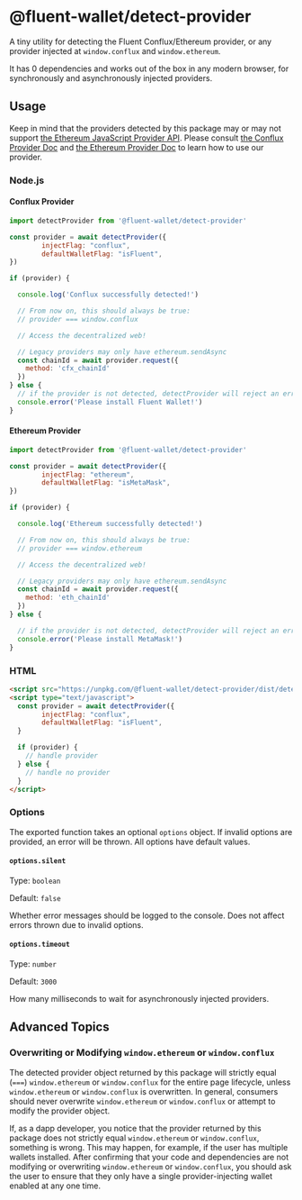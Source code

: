 # @fluent-wallet/detect-provider

A tiny utility for detecting the Fluent Conflux/Ethereum provider, or any provider injected at `window.conflux` and `window.ethereum`. 

It has 0 dependencies and works out of the box in any modern browser, for synchronously and asynchronously injected providers.

## Usage

Keep in mind that the providers detected by this package may or may not support [the Ethereum JavaScript Provider API](https://eips.ethereum.org/EIPS/eip-1193).
Please consult [the Conflux Provider Doc](https://fluentwallet.com/conflux/reference/provider-api) and [the Ethereum Provider Doc](https://fluentwallet.com/espace/reference/provider-api) to learn how to use our provider.

### Node.js
#### Conflux Provider
```javascript
import detectProvider from '@fluent-wallet/detect-provider'

const provider = await detectProvider({
        injectFlag: "conflux",
        defaultWalletFlag: "isFluent",
})

if (provider) {

  console.log('Conflux successfully detected!')

  // From now on, this should always be true:
  // provider === window.conflux

  // Access the decentralized web!

  // Legacy providers may only have ethereum.sendAsync
  const chainId = await provider.request({
    method: 'cfx_chainId'
  })
} else {
  // if the provider is not detected, detectProvider will reject an error
  console.error('Please install Fluent Wallet!')
}
```
#### Ethereum Provider
```javascript
import detectProvider from '@fluent-wallet/detect-provider'

const provider = await detectProvider({
        injectFlag: "ethereum",
        defaultWalletFlag: "isMetaMask",
})

if (provider) {

  console.log('Ethereum successfully detected!')

  // From now on, this should always be true:
  // provider === window.ethereum

  // Access the decentralized web!

  // Legacy providers may only have ethereum.sendAsync
  const chainId = await provider.request({
    method: 'eth_chainId'
  })
} else {

  // if the provider is not detected, detectProvider will reject an error
  console.error('Please install MetaMask!')
}
```

### HTML

```html
<script src="https://unpkg.com/@fluent-wallet/detect-provider/dist/detect-provider.min.js"></script>
<script type="text/javascript">
  const provider = await detectProvider({
        injectFlag: "conflux",
        defaultWalletFlag: "isFluent",
  }

  if (provider) {
    // handle provider
  } else {
    // handle no provider
  }
</script>
```

### Options

The exported function takes an optional `options` object.
If invalid options are provided, an error will be thrown.
All options have default values.


#### `options.silent`

Type: `boolean`

Default: `false`

Whether error messages should be logged to the console.
Does not affect errors thrown due to invalid options.

#### `options.timeout`

Type: `number`

Default: `3000`

How many milliseconds to wait for asynchronously injected providers.

## Advanced Topics

### Overwriting or Modifying `window.ethereum` or  `window.conflux`

The detected provider object returned by this package will strictly equal (`===`) `window.ethereum` or  `window.conflux` for the entire page lifecycle, unless `window.ethereum` or  `window.conflux` is overwritten.
In general, consumers should never overwrite `window.ethereum` or  `window.conflux` or attempt to modify the provider object.

If, as a dapp developer, you notice that the provider returned by this package does not strictly equal `window.ethereum` or  `window.conflux`, something is wrong.
This may happen, for example, if the user has multiple wallets installed.
After confirming that your code and dependencies are not modifying or overwriting `window.ethereum` or  `window.conflux`, you should ask the user to ensure that they only have a single provider-injecting wallet enabled at any one time.
